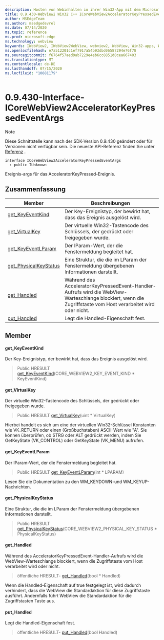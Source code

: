 ```yaml
---
description: Hosten von Webinhalten in ihrer Win32-App mit dem Microsoft Edge WebView2-Steuerelement
title: 0.9.430-WebView2 Win32 C++ ICoreWebView2AcceleratorKeyPressedEventArgs
author: MSEdgeTeam
ms.author: msedgedevrel
ms.date: 07/14/2020
ms.topic: reference
ms.prod: microsoft-edge
ms.technology: webview
keywords: IWebView2, IWebView2WebView, webview2, WebView, Win32-apps, Win32, Edge, ICoreWebView2, ICoreWebView2Host, Browser-Steuerelement, Edge-HTML
ms.openlocfilehash: e7a512201c1ef7917a54b93dbd06587294e76f78
ms.sourcegitcommit: f6764f57aed9ab7229e4eb6cc8851d0cea667403
ms.translationtype: MT
ms.contentlocale: de-DE
ms.lasthandoff: 07/15/2020
ms.locfileid: "10881179"
---
```

# 0.9.430-Interface-ICoreWebView2AcceleratorKeyPressedEventArgs 

> [!NOTE]
> Diese Schnittstelle kann nach der SDK-Version 0.9.430 geändert oder für Versionen nicht verfügbar sein. Die neueste API-Referenz finden Sie unter [Referenz](../../../webview2-api-reference.md) .

```
interface ICoreWebView2AcceleratorKeyPressedEventArgs
  : public IUnknown
```

Ereignis-args für das AcceleratorKeyPressed-Ereignis.

## Zusammenfassung

 Member                        | Beschreibungen
--------------------------------|---------------------------------------------
[get_KeyEventKind](#get_keyeventkind) | Der Key-Ereignistyp, der bewirkt hat, dass das Ereignis ausgelöst wird.
[get_VirtualKey](#get_virtualkey) | Der virtuelle Win32-Tastencode des Schlüssels, der gedrückt oder freigegeben wurde.
[get_KeyEventLParam](#get_keyeventlparam) | Der lParam-Wert, der die Fenstermeldung begleitet hat.
[get_PhysicalKeyStatus](#get_physicalkeystatus) | Eine Struktur, die die im LParam der Fenstermeldung übergebenen Informationen darstellt.
[get_Handled](#get_handled) | Während des AcceleratorKeyPressedEvent-Handler-Aufrufs wird die WebView-Warteschlange blockiert, wenn die Zugriffstaste vom Host verarbeitet wird oder nicht.
[put_Handled](#put_handled) | Legt die Handled-Eigenschaft fest.

## Member

#### get_KeyEventKind 

Der Key-Ereignistyp, der bewirkt hat, dass das Ereignis ausgelöst wird.

> Public HRESULT [get_KeyEventKind](#get_keyeventkind)(CORE_WEBVIEW2_KEY_EVENT_KIND * KeyEventKind)

#### get_VirtualKey 

Der virtuelle Win32-Tastencode des Schlüssels, der gedrückt oder freigegeben wurde.

> Public HRESULT [get_VirtualKey](#get_virtualkey)(uint * VirtualKey)

Hierbei handelt es sich um eine der virtuellen Win32-Schlüssel Konstanten wie VK_RETURN oder einen (Großbuchstaben) ASCII-Wert wie "A". Sie können überprüfen, ob STRG oder ALT gedrückt werden, indem Sie GetKeyState (VK_CONTROL) oder GetKeyState (VK_MENU) aufrufen.

#### get_KeyEventLParam 

Der lParam-Wert, der die Fenstermeldung begleitet hat.

> Public HRESULT [get_KeyEventLParam](#get_keyeventlparam)(int * LPARAM)

Lesen Sie die Dokumentation zu den WM_KEYDOWN-und WM_KEYUP-Nachrichten.

#### get_PhysicalKeyStatus 

Eine Struktur, die die im LParam der Fenstermeldung übergebenen Informationen darstellt.

> Public HRESULT [get_PhysicalKeyStatus](#get_physicalkeystatus)(CORE_WEBVIEW2_PHYSICAL_KEY_STATUS * PhysicalKeyStatus)

#### get_Handled 

Während des AcceleratorKeyPressedEvent-Handler-Aufrufs wird die WebView-Warteschlange blockiert, wenn die Zugriffstaste vom Host verarbeitet wird oder nicht.

> öffentliche HRESULT- [get_Handled](#get_handled)(bool * Handled)

Wenn die Handled-Eigenschaft auf true festgelegt ist, wird dadurch verhindert, dass die WebView die Standardaktion für diese Zugriffstaste ausführt. Andernfalls führt WebView die Standardaktion für die Zugriffstasten Taste aus.

#### put_Handled 

Legt die Handled-Eigenschaft fest.

> öffentliche HRESULT- [put_Handled](#put_handled)(bool Handled)

